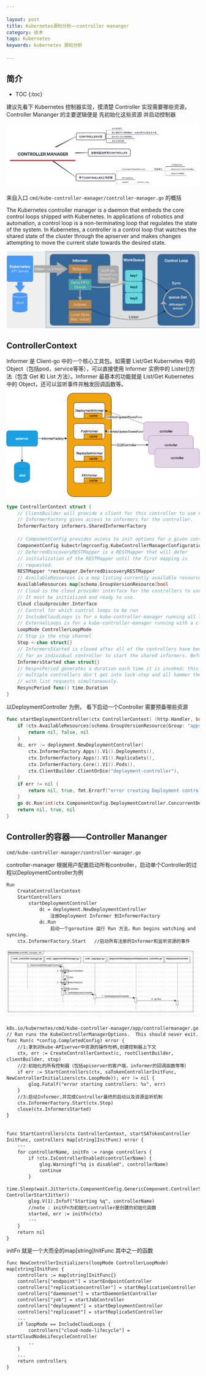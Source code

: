 ```yaml
---

layout: post
title: Kubernetes源码分析——controller mananger
category: 技术
tags: Kubernetes
keywords: kubernetes 源码分析

---
```


## 简介

* TOC
{:toc}

建议先看下 Kubernetes 控制器实现，摸清楚 Controller 实现需要哪些资源，Controller Mananger 的主要逻辑便是 先初始化这些资源 并启动控制器

![](/public/upload/kubernetes/controller_manager.png)

来自入口 `cmd/kube-controller-manager/controller-manager.go` 的概括

The Kubernetes controller manager is a daemon that embeds the core control loops shipped with Kubernetes. In applications of robotics and
automation, a control loop is a non-terminating loop that regulates the state of the system. In Kubernetes, a controller is a control loop that watches the shared state of the cluster through the apiserver and makes changes attempting to move the current state towards the desired state.

![](/public/upload/kubernetes/controller_view.png)

## ControllerContext

Informer 是 Client-go 中的一个核心工具包。如需要 List/Get Kubernetes 中的 Object（包括pod，service等等），可以直接使用 Informer 实例中的 Lister()方法（包含 Get 和 List 方法）。Informer 最基本的功能就是 List/Get Kubernetes 中的 Object，还可以监听事件并触发回调函数等。

![](/public/upload/kubernetes/controller_context.png)

```go
type ControllerContext struct {
	// ClientBuilder will provide a client for this controller to use ClientBuilder controller.ControllerClientBuilder
	// InformerFactory gives access to informers for the controller.
	InformerFactory informers.SharedInformerFactory

	// ComponentConfig provides access to init options for a given controller
	ComponentConfig kubectrlmgrconfig.KubeControllerManagerConfiguration
	// DeferredDiscoveryRESTMapper is a RESTMapper that will defer
	// initialization of the RESTMapper until the first mapping is
	// requested.
	RESTMapper *restmapper.DeferredDiscoveryRESTMapper
	// AvailableResources is a map listing currently available resources
	AvailableResources map[schema.GroupVersionResource]bool
	// Cloud is the cloud provider interface for the controllers to use.
	// It must be initialized and ready to use.
	Cloud cloudprovider.Interface
	// Control for which control loops to be run
	// IncludeCloudLoops is for a kube-controller-manager running all loops
	// ExternalLoops is for a kube-controller-manager running with a cloud-controller-manager
	LoopMode ControllerLoopMode
	// Stop is the stop channel
	Stop <-chan struct{}
	// InformersStarted is closed after all of the controllers have been initialized and are running.  After this point it is safe,
	// for an individual controller to start the shared informers. Before it is closed, they should not.
	InformersStarted chan struct{}
	// ResyncPeriod generates a duration each time it is invoked; this is so that
	// multiple controllers don't get into lock-step and all hammer the apiserver
	// with list requests simultaneously.
	ResyncPeriod func() time.Duration
}
```

以DeploymentController 为例， 看下启动一个Controller 需要预备哪些资源

```go
func startDeploymentController(ctx ControllerContext) (http.Handler, bool, error) {
	if !ctx.AvailableResources[schema.GroupVersionResource{Group: "apps", Version: "v1", Resource: "deployments"}] {
		return nil, false, nil
	}
	dc, err := deployment.NewDeploymentController(
		ctx.InformerFactory.Apps().V1().Deployments(),
		ctx.InformerFactory.Apps().V1().ReplicaSets(),
		ctx.InformerFactory.Core().V1().Pods(),
		ctx.ClientBuilder.ClientOrDie("deployment-controller"),
	)
	if err != nil {
		return nil, true, fmt.Errorf("error creating Deployment controller: %v", err)
	}
	go dc.Run(int(ctx.ComponentConfig.DeploymentController.ConcurrentDeploymentSyncs), ctx.Stop)
	return nil, true, nil
}
```

## Controller的容器——Controller Mananger

`cmd/kube-controller-manager/controller-manager.go`

controller-manager 根据用户配置启动所有controller，启动单个Controller的过程以DeploymentController为例

	Run
		CreateControllerContext
		StartControllers
			startDeploymentController
				dc = deployment.NewDeploymentController
					注册Deployment Informer 到InformerFactory
				dc.Run
					启动一个goroutine 运行 Run 方法，Run begins watching and syncing.
		ctx.InformerFactory.Start   //启动所有注册的Informer和监听资源的事件

![](/public/upload/kubernetes/controller_manager_init.png)


	k8s.io/kubernetes/cmd/kube-controller-manager/app/controllermanager.go
	// Run runs the KubeControllerManagerOptions.  This should never exit.
	func Run(c *config.CompletedConfig) error {
        //1:拿到对kube-APIserver中资源的操作句柄,创建控制器上下文 
        ctx, err := CreateControllerContext(c, rootClientBuilder, clientBuilder, stop)
        //2:初始化的所有控制器（包括apiserver的客户端，informer的回调函数等等）
        if err := StartControllers(ctx, saTokenControllerInitFunc, NewControllerInitializers(ctx.LoopMode)); err != nil {
            glog.Fatalf("error starting controllers: %v", err)
        }
        //3:启动Informer,并完成Controller最终的启动以及资源监听机制
        ctx.InformerFactory.Start(ctx.Stop)
        close(ctx.InformersStarted)
	}


	func StartControllers(ctx ControllerContext, startSATokenController InitFunc, controllers map[string]InitFunc) error {
	    ···
	    for controllerName, initFn := range controllers {
	        if !ctx.IsControllerEnabled(controllerName) {
	            glog.Warningf("%q is disabled", controllerName)
	            continue
	        }
	        time.Sleep(wait.Jitter(ctx.ComponentConfig.GenericComponent.ControllerStartInterval.Duration, ControllerStartJitter))
	        glog.V(1).Infof("Starting %q", controllerName)
	        //note : initFn为初始化controller是创建的初始化函数
	        started, err := initFn(ctx)
	        ···
	    }
	    return nil
	}
	
initFn 就是一个大而全的map[string]InitFunc 其中之一的函数

	func NewControllerInitializers(loopMode ControllerLoopMode) map[string]InitFunc {
		controllers := map[string]InitFunc{}
		controllers["endpoint"] = startEndpointController
		controllers["replicationcontroller"] = startReplicationController
		controllers["daemonset"] = startDaemonSetController
		controllers["job"] = startJobController
		controllers["deployment"] = startDeploymentController
		controllers["replicaset"] = startReplicaSetController
		...
		if loopMode == IncludeCloudLoops {
			controllers["cloud-node-lifecycle"] = startCloudNodeLifecycleController
			..
		}
		...
		return controllers
	}


